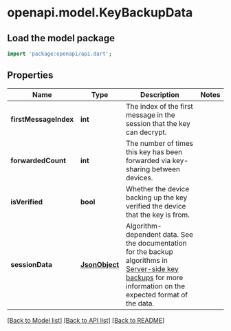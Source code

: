# openapi.model.KeyBackupData

## Load the model package
```dart
import 'package:openapi/api.dart';
```

## Properties
Name | Type | Description | Notes
------------ | ------------- | ------------- | -------------
**firstMessageIndex** | **int** | The index of the first message in the session that the key can decrypt. | 
**forwardedCount** | **int** | The number of times this key has been forwarded via key-sharing between devices. | 
**isVerified** | **bool** | Whether the device backing up the key verified the device that the key is from. | 
**sessionData** | [**JsonObject**](.md) | Algorithm-dependent data.  See the documentation for the backup algorithms in [Server-side key backups](https://spec.matrix.org/v1.13/client-server-api/#server-side-key-backups) for more information on the expected format of the data. | 

[[Back to Model list]](../README.md#documentation-for-models) [[Back to API list]](../README.md#documentation-for-api-endpoints) [[Back to README]](../README.md)


